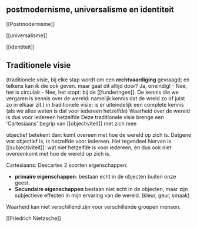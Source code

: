 
## postmodernisme, universalisme en identiteit


[[Postmodernisme]]

[[universalisme]]

[[identiteit]]

## Traditionele visie
(traditionele visie, bij elke stap wordt om een **rechtvaardiging** gevraagd; en telkens kan ik die ook geven. maar gaat dit altijd door? Ja, oneindig! - Nee, het is circulair - Nee, het stopt: bij de [[funderingen]]. De kennis die we vergaren is kennis over de wereld: namelijk kennis dat de wreld zo of juist zo in elkaar zit.)
	in traditionele visie: is er uiteindelijk een complete kennis (als we alles weten is dat voor iedereen hetzelfde)
	Waarheid over de wereld is dus voor iedereen hetzelfde
Deze traditionele visie brenge een 'Cartesiaans' begrip van [[objectiviteit]] met zich mee

objectief betekent dan: komt overeen met hoe de wereld op zich is. Datgene wat objectief is, is hetzelfde voor iedereen.
Het tegendeel hiervan is [[subjectiviteit]]: wat niet hetzelfde is voor iedereen, en dus ook niet overeenkomt met hoe de wereld op zich is.

Cartesiaans:
Descartes 2 soorten eigenschappen:
- **primaire eigenschappen**: bestaan echt in de objecten buiten onze geest.
- **Secundaire eigenschappen** bestaan niet echt in de objecten, maar zijn subjectieve effecten in mijn ervaring van de wereld. (kleur, geur, smaak)

Waarheid kan niet verschillend zijn voor verschillende groepen mensen.


[[Friedrich Nietzsche]]

